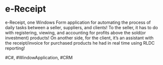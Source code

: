 # e-Receipt
e-Receipt, one Windows Form application for automating the process of daily tasks between a seller, suppliers, and clients! 
To the seller, it has to do with registering, viewing, and accounting for profits above the sold(or investment) products! On another side, for the client, it’s an assistant with the receipt/invoice for purchased products he had in real time using RLDC reporting! 

#C#, #WindowApplication, #CRM
